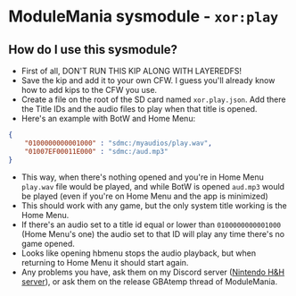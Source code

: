 # ModuleMania sysmodule - `xor:play`

## How do I use this sysmodule?

  - First of all, DON'T RUN THIS KIP ALONG WITH LAYEREDFS!
  - Save the kip and add it to your own CFW. I guess you'll already know how to add kips to the CFW you use.
  - Create a file on the root of the SD card named `xor.play.json`.
  Add there the Title IDs and the audio files to play when that title is opened.
  - Here's an example with BotW and Home Menu:
  ``` json
  {
      "0100000000001000" : "sdmc:/myaudios/play.wav",
      "01007EF00011E000" : "sdmc:/aud.mp3"
  }
  ```
  - This way, when there's nothing opened and you're in Home Menu `play.wav` file would be played, and while BotW is opened `aud.mp3` would be played (even if you're on Home Menu and the app is minimized)
  - This should work with any game, but the only system title working is the Home Menu.
  - If there's an audio set to a title id equal or lower than `0100000000001000` (Home Menu's one) the audio set to that ID will play any time there's no game opened.
  - Looks like opening hbmenu stops the audio playback, but when returning to Home Menu it should start again.
  - Any problems you have, ask them on my Discord server ([Nintendo H&H server](https://discord.gg/Qqnndqd)), or ask them on the release GBAtemp thread of ModuleMania.
